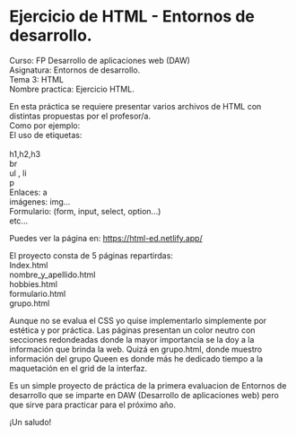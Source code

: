 # Ejercicio de HTML - Entornos de desarrollo.

Curso: FP Desarrollo de aplicaciones web (DAW)
<br>
Asignatura: Entornos de desarrollo.
<br>
Tema 3: HTML
<br>
Nombre practica: Ejercicio HTML.
<br>

En esta práctica se requiere presentar varios archivos de HTML con distintas propuestas por el profesor/a.<br>
Como por ejemplo: <br>
El uso de etiquetas:<br>
<br> h1,h2,h3
<br> br
<br> ul , li
<br> p
<br> Enlaces: a
<br> imágenes: img...
<br> Formulario: (form, input, select, option...)
<br> etc...

Puedes ver la página en:
https://html-ed.netlify.app/

El proyecto consta de 5 páginas repartirdas:
<br> Index.html
<br> nombre_y_apellido.html
<br> hobbies.html
<br> formulario.html
<br> grupo.html

Aunque no se evalua el CSS yo quise implementarlo simplemente por estética y por práctica. Las páginas
presentan un color neutro con secciones redondeadas donde la mayor importancia se la doy a la información
que brinda la web. Quizá en grupo.html, donde muestro información del grupo Queen es donde más he dedicado
tiempo a la maquetación en el grid de la interfaz.

Es un simple proyecto de práctica de la primera evaluacion de Entornos de desarrollo que se imparte en DAW (Desarrollo de aplicaciones web) pero que sirve para practicar para el próximo año.

¡Un saludo!
